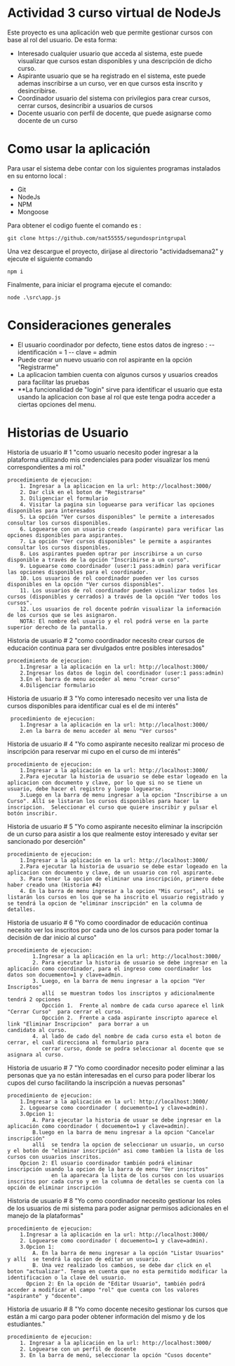 # Actividad 3 curso virtual de NodeJs

Este proyecto es una aplicación web que permite gestionar cursos con base al rol del usuario. De esta forma:

- Interesado cualquier usuario que acceda al sistema, este puede visualizar que cursos estan disponibles y una descripción de dicho curso.
- Aspirante usuario que se ha registrado en el sistema, este puede ademas inscribirse a un curso, ver en que cursos esta inscrito y desincribirse.
- Coordinador usuario del sistema con privilegios para crear cursos, cerrar cursos, desincribir a usuarios de cursos
- Docente usuario con perfil de docente, que puede asignarse como docente de un curso

# Como usar la aplicación

Para usar el sistema debe contar con los siguientes programas instalados en su entorno local :

- Git
- NodeJs
- NPM
- Mongoose

Para obtener el codigo fuente el comando es :

	git clone https://github.com/nat55555/segundosprintgrupal
	
Una vez descargue el proyecto, dirijase al directorio "actividadsemana2" y ejecute el siguiente comando

	npm i

Finalmente, para iniciar el programa ejecute el comando: 

	node .\src\app.js
	
# Consideraciones generales

- El usuario coordinador por defecto, tiene estos datos de ingreso :
-- identificación = 1
-- clave = admin
- Puede crear un nuevo usuario con rol aspirante en la opción "Registrarme"
- La aplicacion tambien cuenta con algunos cursos y usuarios creados para facilitar las pruebas
- **La funcionalidad de "login" sirve para identificar el usuario que esta usando la aplicacion con base al rol que este tenga podra acceder a ciertas opciones del menu.


# Historias de Usuario

Historia de usuario # 1
	"como usuario necesito poder ingresar a la plataforma utilizando mis credenciales para poder
	visualizar los menú correspondientes a mi rol."

	procedimiento de ejecucion:
		1. Ingresar a la aplicacion en la url: http://localhost:3000/
		2. Dar clik en el boton de "Registrarse"
		3. Diligenciar el formulario
		4. Visitar la pagina sin loguearse para verificar las opciones disponibles para interesados
		5. La opción "Ver cursos disponibles" le permite a interesados consultar los cursos disponibles.
		6. Loguearse con un usuario creado (aspirante) para verificar las opciones disponibles para aspirantes.
		7. La opción "Ver cursos disponibles" le permite a aspirantes consultar los cursos disponibles.		
		8. Los aspirantes pueden optrar por inscribirse a un curso disponible a través de la opción "Inscribirse a un curso".
		9. Loguearse como coordinador (user:1 pass:admin) para verificar las opciones disponibles para el coordinador.
		10. Los usuarios de rol coordinador pueden ver los cursos disponibles en la opción "Ver cursos disponibles".
		11. Los usuarios de rol coordinador pueden visualizar todos los cursos (disponibles y cerrados) a través de la opción "Ver todos los cursos".
		12. Los usuarios de rol docente podrán visualizar la información de los cursos que se les asignaron.
		NOTA: El nombre del usuario y el rol podrá verse en la parte superior derecho de la pantalla.
 
Historia de usuario # 2
	"como coordinador necesito crear cursos de educación continua para ser divulgados entre posibles
	interesados"

	procedimiento de ejecucion:
		1.Ingresar a la aplicación en la url: http://localhost:3000/
		2.Ingresar los datos de login del coordinador (user:1 pass:admin)
		3.En el barra de menu acceder al menu "crear curso"
		4.Diligenciar formulario

Historia de usuario # 3
	"Yo como interesado necesito ver una lista de cursos disponibles para identificar cual es el de mi
     interés"

     procedimiento de ejecucion:
		1.Ingresar a la aplicación en la url: http://localhost:3000/
     	2.en la barra de menu acceder al menu "Ver cursos"

Historia de usuario # 4 
	"Yo como aspirante necesito realizar mi proceso de inscripción para reservar mi cupo en el curso
         de mi interés"

	procedimiento de ejecucion:
		1.Ingresar a la aplicación en la url: http://localhost:3000/
		2.Para ejecutar la historia de usuario se debe estar logeado en la aplicacion con documento y clave, por lo que si no se tiene un usuario, debe hacer el registro y luego loguearse.
		3.Luego en la barra de menu ingresar a la opcion "Inscribirse a un Curso". Allí se listaran los cursos disponibles para hacer la inscripcion.  Seleccionar el curso que quiere inscribir y pulsar el botón inscribir.

Historia de usuario # 5 
	"Yo como aspirante necesito eliminar la inscripción de un curso para asistir a los que realmente
	estoy interesado y evitar ser sancionado por deserción"

	procedimiento de ejecucion:
		1.Ingresar a la aplicación en la url: http://localhost:3000/	
		2.Para ejecutar la historia de usuario se debe estar logeado en la aplicacion con documento y clave, de un usuario con rol aspirante.
		3. Para tener la opcion de eliminar una inscripción, primero debe haber creado una (Historia #4)
		4. En la barra de menu ingresar a la opcion "Mis cursos", alli se listarán los cursos en los que se ha inscrito el usuario registrado y se tendrá la opcion de "eliminar inscripción" en la columna de detalles.

Historia de usuario # 6
	"Yo como coordinador de educación continua necesito ver los inscritos por cada uno de los cursos
         para poder tomar la decisión de dar inicio al curso"

	procedimiento de ejecucion:
			1.Ingresar a la aplicación en la url: http://localhost:3000/
			2. Para ejecutar la historia de usuario se debe ingresar en la aplicación como coordinador, para el ingreso como coordinador los datos son docuemento=1 y clave=admin.
			3. Luego, en la barra de menu ingresar a la opcion "Ver Inscriptos"
			   allí  se muestran todos los inscriptos y adicionalmente tendrá 2 opciones
			   Opcción 1.  Frente al nombre de cada curso aparece el link "Cerrar Curso"  para cerrar el curso.
			   Opcción 2.  Frente a cada aspirante inscripto aparece el link "Eliminar Inscripcion"  para borrar a un                                              candidato al curso.
			4. al lado de cado del nombre de cada curso esta el boton de cerrar, el cual direcciona al formulario para  
			   cerrar curso, donde se podra seleccionar al docente que se asignara al curso.


Historia de usuario # 7
	"Yo como coordinador necesito poder eliminar a las personas que ya no están interesadas en el
	curso para poder liberar los cupos del curso facilitando la inscripción a nuevas personas"

	procedimiento de ejecucion:
		1.Ingresar a la aplicación en la url: http://localhost:3000/
		2. Loguearse como coordinador ( docuemento=1 y clave=admin).
		3.Opcion 1:
			A. Para ejecutar la historia de usuar se debe ingresar en la aplicación como coordinador ( docuemento=1 y clave=admin).
			B.luego en la barra de menu ingresar a la opcion "Cancelar inscripción"
			alli  se tendra la opcion de seleccionar un usuario, un curso y el botón de "eliminar inscripción" asi como tambien la lista de los cursos con usuarios inscritos.
		Opcion 2: El usuario coordinador también podrá eliminar inscripción usando la opcion de la barra de menu "Ver inscritos"
				  en la aparecara la lista de los cursos con los usuarios inscritos por cada curso y en la columna de detalles se cuenta con la opción de eliminar inscripción
				  
Historia de usuario # 8
	"Yo como coordinador necesito gestionar los roles de los usuarios de mi sistema para poder asignar
	permisos adicionales en el manejo de la plataformas"

	procedimiento de ejecucion:
		1.Ingresar a la aplicación en la url: http://localhost:3000/
		2. Loguearse como coordinador ( docuemento=1 y clave=admin).		
		3.Opcion 1:
			A. En la barra de menu ingresar a la opción "Listar Usuarios" y allí  se tendrá la opcion de editar un usuario.
			B. Una vez realizado los cambios, se debe dar click en el boton "actualizar". Tenga en cuenta que no esta permitido modificar la identificacion o la clave del usuario. 
		  Opcion 2: En la opción de "Editar Usuario", también podrá acceder a modificar el campo "rol" que cuenta con los valores "aspirante" y "docente".
				  				  

Historia de usuario # 8
	"Yo como docente necesito gestionar los cursos que están a mi cargo para poder obtener
	información del mismo y de los estudiantes."

	procedimiento de ejecucion:
		1. Ingresar a la aplicación en la url: http://localhost:3000/
		2. Loguearse con un perfil de docente
		3. En la barra de menú, seleccionar la opción "Cusos docente"

